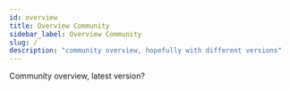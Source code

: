 ```yaml
---
id: overview
title: Overview Community
sidebar_label: Overview Community
slug: /
description: "community overview, hopefully with different versions"
---
```


Community overview, latest version?

